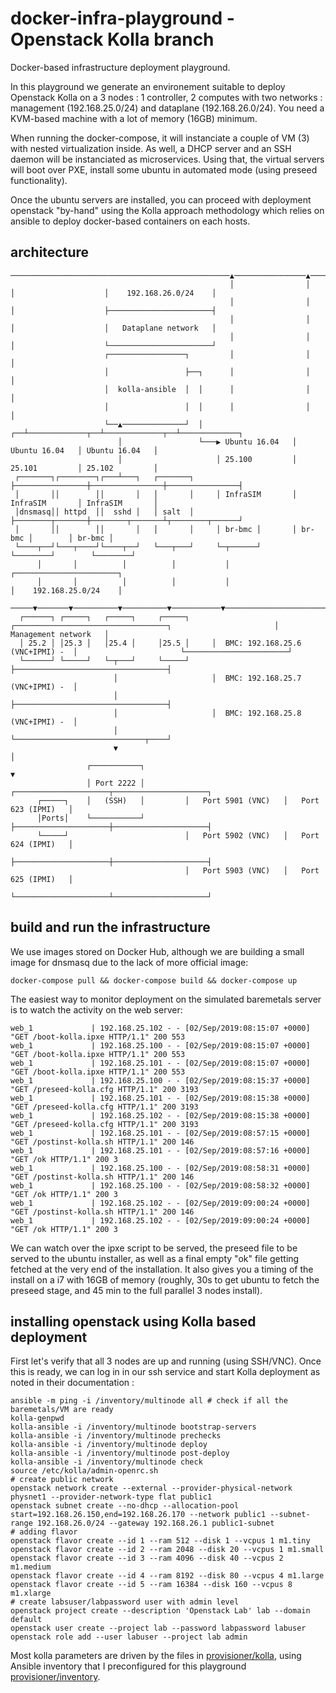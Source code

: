 # docker-infra-playground - Openstack Kolla branch
Docker-based infrastructure deployment playground. 

In this playground we generate an environement suitable to deploy Openstack Kolla on a 3 nodes : 1 controller, 2 computes with two networks : management (192.168.25.0/24) and dataplane (192.168.26.0/24). You need a KVM-based machine with a lot of memory (16GB) minimum.

When running the docker-compose, it will instanciate a couple of VM (3) with nested virtualization inside. As well, a DHCP server and an SSH daemon will be instanciated as microservices. Using that, the virtual servers will boot over PXE, install some ubuntu in automated mode (using preseed functionality). 

Once the ubuntu servers are installed, you can proceed with deployment openstack "by-hand" using the Kolla approach methodology which relies on ansible to deploy docker-based containers on each hosts. 

## architecture

```
─────────────────────────────────────────────────▲────────────────▲────────────────▲────────────────────┬───────────────────────┬──▶ 
                                                 │                │                │                    │    192.168.26.0/24    │    
                                                 │                │                │                    ├───────────────────────┤    
                                                 │                │                │                    │   Dataplane network   │    
                                                 │                │                │                    └───────────────────────┘    
                     ┌─────────────────┐         │                │                │                                                 
                     │                 ├──┐      │                │                │                                                 
                     │  kolla-ansible  │  │      │                │                │                                                 
                     │                 │  │      │                │                │                                                 
                     └──▲──────────────┘  │   ┌──┴─────────────┬──┴─────────────┬──┴─────────────┐                                   
                        │                 └───▶ Ubuntu 16.04   │ Ubuntu 16.04   │ Ubuntu 16.04   │                                   
                        │                     │ 25.100         │ 25.101         │ 25.102         │                                   
 ┌───────┐┌────────┐┌───┴───┐   ┌───────┐     ├────────────────┼────────────────┼────────────────┤                                   
 │       ││        ││       │   │       │     │ InfraSIM       │ InfraSIM       │ InfraSIM       │                                   
 │dnsmasq││ httpd  ││  sshd │   │ salt  │     ├────────┬───────┼────────┬───────┴┬────────┬──────┘                                   
 │       ││        ││       │   │       │     │ br-bmc │       │ br-bmc │        │ br-bmc │                                          
 └────┬──┘└───┬────┘└────┬──┘   └───┬───┘     └─┬──────┘       └────────┘        └────────┘                                          
      │       │          │          │           │                                                       ┌───────────────────────┐    
      │       │          │          │           │                                                       │    192.168.25.0/24    │    
 ─────▼───────▼──────────▼──────────▼───────────▼───────────────────────────────────────────────────────┼───────────────────────┼───▶
  ┌──────┐ ┌─────┐   ┌─────┐     ┌─────┐     ┌──────────────────────────────────┐                       │  Management network   │    
  │ 25.2 │ │25.3 │   │25.4 │     │25.5 │     │  BMC: 192.168.25.6 (VNC+IPMI) -  │                       └───────────────────────┘    
  └──────┘ └─────┘   └─┬───┘     └─────┘     ├──────────────────────────────────┤                                                    
                       │                     │  BMC: 192.168.25.7 (VNC+IPMI) -  │                                                    
                       │                     ├──────────────────────────────────┤                                                    
                       │                     │  BMC: 192.168.25.8 (VNC+IPMI) -  │                                                    
                       │                     └─────────────────────────────┬────┘                                                    
                       ▼                                                   │                                                         
                 ┌───────────┐                                             ▼                                                         
                 │ Port 2222 │         ┌─────────────────────┬─────────────────────┐                                                 
      ┌─────┐    │   (SSH)   │         │   Port 5901 (VNC)   │   Port 623 (IPMI)   │                                                 
      │Ports│    └───────────┘         ├─────────────────────┼─────────────────────┤                                                 
      └─────┘                          │   Port 5902 (VNC)   │   Port 624 (IPMI)   │                                                 
                                       ├─────────────────────┼─────────────────────┤                                                 
                                       │   Port 5903 (VNC)   │   Port 625 (IPMI)   │                                                 
                                       └─────────────────────┴─────────────────────┘                                                 
```

## build and run the infrastructure

We use images stored on Docker Hub, although we are building a small image for dnsmasq due to the lack of more official image:
```
docker-compose pull && docker-compose build && docker-compose up
```

The easiest way to monitor deployment on the simulated baremetals server is to watch the activity on the web server:
```
web_1             | 192.168.25.102 - - [02/Sep/2019:08:15:07 +0000] "GET /boot-kolla.ipxe HTTP/1.1" 200 553
web_1             | 192.168.25.100 - - [02/Sep/2019:08:15:07 +0000] "GET /boot-kolla.ipxe HTTP/1.1" 200 553
web_1             | 192.168.25.101 - - [02/Sep/2019:08:15:07 +0000] "GET /boot-kolla.ipxe HTTP/1.1" 200 553
web_1             | 192.168.25.100 - - [02/Sep/2019:08:15:37 +0000] "GET /preseed-kolla.cfg HTTP/1.1" 200 3193
web_1             | 192.168.25.101 - - [02/Sep/2019:08:15:38 +0000] "GET /preseed-kolla.cfg HTTP/1.1" 200 3193
web_1             | 192.168.25.102 - - [02/Sep/2019:08:15:38 +0000] "GET /preseed-kolla.cfg HTTP/1.1" 200 3193
web_1             | 192.168.25.101 - - [02/Sep/2019:08:57:15 +0000] "GET /postinst-kolla.sh HTTP/1.1" 200 146
web_1             | 192.168.25.101 - - [02/Sep/2019:08:57:16 +0000] "GET /ok HTTP/1.1" 200 3
web_1             | 192.168.25.100 - - [02/Sep/2019:08:58:31 +0000] "GET /postinst-kolla.sh HTTP/1.1" 200 146
web_1             | 192.168.25.100 - - [02/Sep/2019:08:58:32 +0000] "GET /ok HTTP/1.1" 200 3
web_1             | 192.168.25.102 - - [02/Sep/2019:09:00:24 +0000] "GET /postinst-kolla.sh HTTP/1.1" 200 146
web_1             | 192.168.25.102 - - [02/Sep/2019:09:00:24 +0000] "GET /ok HTTP/1.1" 200 3
```

We can watch over the ipxe script to be served, the preseed file to be served to the ubuntu installer, as well as a final empty "ok" file getting fetched at the very end of the installation. It also gives you a timing of the install on a i7 with 16GB of memory (roughly, 30s to get ubuntu to fetch the preseed stage, and 45 min to the full parallel 3 nodes install).

## installing openstack using Kolla based deployment

First let's verify that all 3 nodes are up and running (using SSH/VNC). Once this is ready, we can log in in our ssh service and start Kolla deployment as noted in their documentation :

```
ansible -m ping -i /inventory/multinode all # check if all the baremetals/VM are ready
kolla-genpwd
kolla-ansible -i /inventory/multinode bootstrap-servers
kolla-ansible -i /inventory/multinode prechecks
kolla-ansible -i /inventory/multinode deploy
kolla-ansible -i /inventory/multinode post-deploy
kolla-ansible -i /inventory/multinode check
source /etc/kolla/admin-openrc.sh
# create public network
openstack network create --external --provider-physical-network physnet1 --provider-network-type flat public1
openstack subnet create --no-dhcp --allocation-pool start=192.168.26.150,end=192.168.26.170 --network public1 --subnet-range 192.168.26.0/24 --gateway 192.168.26.1 public1-subnet
# adding flavor
openstack flavor create --id 1 --ram 512 --disk 1 --vcpus 1 m1.tiny
openstack flavor create --id 2 --ram 2048 --disk 20 --vcpus 1 m1.small
openstack flavor create --id 3 --ram 4096 --disk 40 --vcpus 2 m1.medium
openstack flavor create --id 4 --ram 8192 --disk 80 --vcpus 4 m1.large
openstack flavor create --id 5 --ram 16384 --disk 160 --vcpus 8 m1.xlarge
# create labsuser/labpassword user with admin level
openstack project create --description 'Openstack Lab' lab --domain default
openstack user create --project lab --password labpassword labuser
openstack role add --user labuser --project lab admin
```

Most kolla parameters are driven by the files in [provisioner/kolla](./provisioner/kolla), using Ansible inventory that I preconfigured for this playground [provisioner/inventory](./provisioner/inventory/lab).
